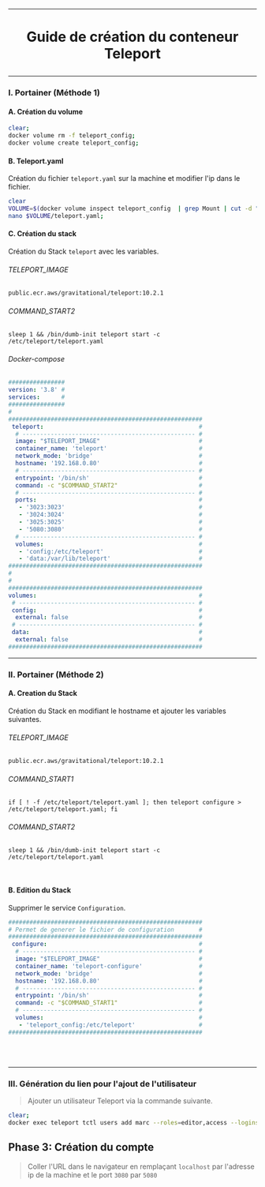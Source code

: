 ------------------------------------------------------------------------------------------
# <p align='center'> Guide de création du conteneur Teleport </p>

------------------------------------------------------------------------------------------
### I. Portainer (Méthode 1)
#### A. Création du volume
```bash
clear;
docker volume rm -f teleport_config;
docker volume create teleport_config;
```

#### B. Teleport.yaml
Création du fichier `teleport.yaml` sur la machine et modifier l'ip dans le fichier.
```bash
clear
VOLUME=$(docker volume inspect teleport_config  | grep Mount | cut -d ":" -f 2 | cut -d '"' -f 2 )
nano $VOLUME/teleport.yaml;
```

#### C. Création du stack
Création du Stack `teleport` avec les variables.

###### TELEPORT_IMAGE
```bash
public.ecr.aws/gravitational/teleport:10.2.1
```

###### COMMAND_START2
```
sleep 1 && /bin/dumb-init teleport start -c /etc/teleport/teleport.yaml
```

###### Docker-compose
```yml
################
version: '3.8' #
services:      #
################
#
#######################################################
 teleport:                                            #
  # ------------------------------------------------- #
  image: "$TELEPORT_IMAGE"                            #
  container_name: 'teleport'                          #
  network_mode: 'bridge'                              #
  hostname: '192.168.0.80'                            #
  # ------------------------------------------------- #
  entrypoint: '/bin/sh'                               #
  command: -c "$COMMAND_START2"                       #
  # ------------------------------------------------- #
  ports:                                              #
   - '3023:3023'                                      #
   - '3024:3024'                                      #
   - '3025:3025'                                      #
   - '5080:3080'                                      #
  # ------------------------------------------------- #
  volumes:                                            #
   - 'config:/etc/teleport'                           #
   - 'data:/var/lib/teleport'                         #
#######################################################
#
#
#######################################################
volumes:                                              #
 # -------------------------------------------------- #
 config:                                              #
  external: false                                     #
 # -------------------------------------------------- #
 data:                                                #
  external: false                                     #
#######################################################
```

------------------------------------------------------------------------------------------
### II. Portainer (Méthode 2)
#### A. Creation du Stack
Création du Stack en modifiant le hostname et ajouter les variables suivantes.

###### TELEPORT_IMAGE
```bash
public.ecr.aws/gravitational/teleport:10.2.1
```

###### COMMAND_START1
```
if [ ! -f /etc/teleport/teleport.yaml ]; then teleport configure > /etc/teleport/teleport.yaml; fi
```

###### COMMAND_START2
```
sleep 1 && /bin/dumb-init teleport start -c /etc/teleport/teleport.yaml
```

<br />

#### B. Edition du Stack
Supprimer le service `Configuration`.
```yml
#######################################################
# Permet de generer le fichier de configuration       #
#######################################################
 configure:                                           #
  # ------------------------------------------------- #
  image: "$TELEPORT_IMAGE"                            #
  container_name: 'teleport-configure'                #
  network_mode: 'bridge'                              #
  hostname: '192.168.0.80'                            #
  # ------------------------------------------------- #
  entrypoint: '/bin/sh'                               #
  command: -c "$COMMAND_START1"                       #
  # ------------------------------------------------- #
  volumes:                                            #
   - 'teleport_config:/etc/teleport'                  #
#######################################################
```

<br />
<br />

------------------------------------------------------------------------------------------
### III. Génération du lien pour l'ajout de l'utilisateur
> Ajouter un utilisateur Teleport via la commande suivante.
```bash
clear;
docker exec teleport tctl users add marc --roles=editor,access --logins=root
```
## Phase 3: Création du compte
> Coller l'URL dans le navigateur en remplaçant `localhost` par l'adresse ip de la machine et le port `3080` par `5080`
